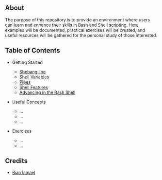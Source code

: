 ## About

The purpose of this repository is to provide an environment where users can learn and enhance their skills in Bash and Shell scripting. Here, examples will be documented, practical exercises will be created, and useful resources will be gathered for the personal study of those interested.

## Table of Contents

- Getting Started
    - [Shebang line](/en-sh/begin/shebang-line.md)
    - [Shell Variables](/en-sh/begin/shell-variables.md)
    - [Pipes](/en-sh/begin/pipes.md)
    - [Shell Features](/en-sh/begin/bash-shell-features.md)
    - [Advancing in the Bash Shell](/en-sh/begin/advanced-bash-scripting.md)

- Useful Concepts
    - ...
    - ...
    - ...

- Exercises
    - ...
    - ...


## Credits

- [Rian Ismael](https://github.com/Rian-Ismael/)
